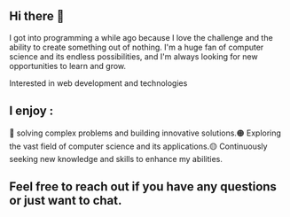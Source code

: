 ## Hi there 👋

I got into programming a while ago because I love the challenge and the ability to create something out of nothing. I'm a huge fan of computer science and its endless possibilities, and I'm always looking for new opportunities to learn and grow.

Interested in web development and technologies

## I enjoy :
  🔴 solving complex problems and building innovative solutions.🟠 Exploring the vast field of computer science and its applications.🟡 Continuously seeking new knowledge and skills to enhance my abilities.


## Feel free to reach out if you have any questions or just want to chat.
